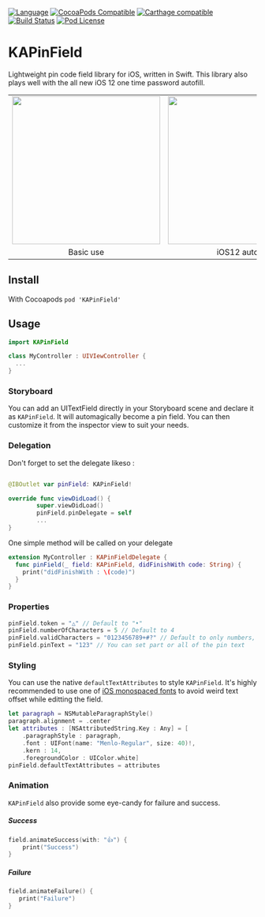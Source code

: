 [![Language](https://img.shields.io/badge/swift-4.2-blue.svg)](http://swift.org)
[![CocoaPods Compatible](https://img.shields.io/cocoapods/v/KAPinField.svg)](https://img.shields.io/cocoapods/v/KAPinField.svg)
[![Carthage compatible](https://img.shields.io/badge/Carthage-compatible-4BC51D.svg?style=flat)](https://github.com/Carthage/Carthage)
[![Build Status](https://travis-ci.org/kirualex/KAPinField.svg?branch=master)](https://travis-ci.org/kirualex/KAPinField)
[![Pod License](http://img.shields.io/cocoapods/l/SDWebImage.svg?style=flat)](https://raw.githubusercontent.com/kirualex/SwiftyGif/master/LICENSE)

# KAPinField
Lightweight pin code field library for iOS, written in Swift.
This library also plays well with the all new iOS 12 one time password autofill.

<table>
  <tr>
    <td>
      <img src="https://github.com/kirualex/KAPinField/blob/master/preview1.gif"  width="300"  />
    </td>
    <td>
      <img src="https://github.com/kirualex/KAPinField/blob/master/preview2.gif"  width="300"  />
    </td>
  </tr>
  <tr>
  <td align=center>
      Basic use
    </td>
    <td align=center>
      iOS12 autofill
    </td>
   </tr>
 </table>

## Install
With Cocoapods
`pod 'KAPinField'`

## Usage
```swift
import KAPinField

class MyController : UIVIewController {
  ...
}
```

### Storyboard
You can add an UITextField directly in your Storyboard scene and declare it as `KAPinField`. It will automagically become a pin field. You can then customize it from the inspector view to suit your needs.

### Delegation
Don't forget to set the delegate likeso :
```swift

@IBOutlet var pinField: KAPinField!

override func viewDidLoad() {
        super.viewDidLoad()
        pinField.pinDelegate = self
        ...
}
```

One simple method will be called on your delegate
```swift
extension MyController : KAPinFieldDelegate {
  func pinField(_ field: KAPinField, didFinishWith code: String) {
    print("didFinishWith : \(code)")
  }
}
```

### Properties
```swift
pinField.token = "△" // Default to "•"
pinField.numberOfCharacters = 5 // Default to 4
pinField.validCharacters = "0123456789+#?" // Default to only numbers, "0123456789"
pinField.pinText = "123" // You can set part or all of the pin text
```

### Styling
You can use the native `defaultTextAttributes` to style `KAPinField`.
It's highly recommended to use one of [iOS monospaced fonts](https://stackoverflow.com/a/22620172/421786) to avoid weird text offset while editting the field.
```swift
let paragraph = NSMutableParagraphStyle()
paragraph.alignment = .center
let attributes : [NSAttributedString.Key : Any] = [
    .paragraphStyle : paragraph,
    .font : UIFont(name: "Menlo-Regular", size: 40)!,
    .kern : 14,
    .foregroundColor : UIColor.white]
pinField.defaultTextAttributes = attributes
```

### Animation
`KAPinField` also provide some eye-candy for failure and success.

##### Success
```swift
field.animateSuccess(with: "👍") {
    print("Success")
}
```

##### Failure
```swift
field.animateFailure() {
   print("Failure")
}
```
